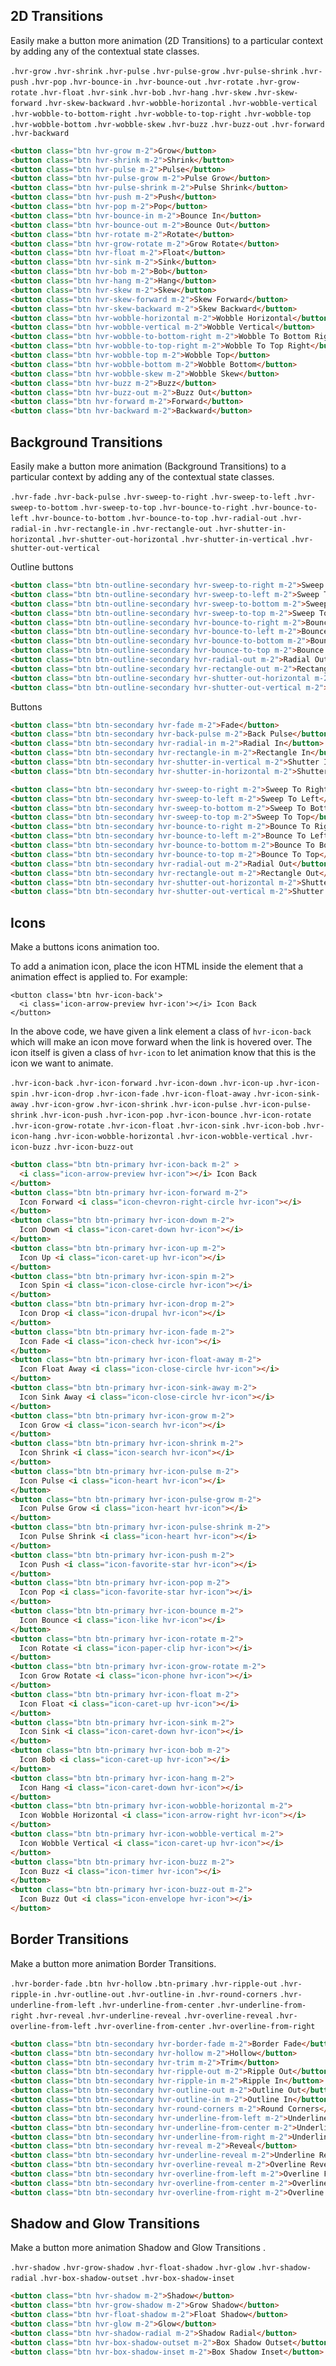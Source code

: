 ## 2D Transitions

Easily make a button more animation (2D Transitions) to a particular context by adding any of the contextual state classes.

`.hvr-grow` `.hvr-shrink` `.hvr-pulse` `.hvr-pulse-grow` `.hvr-pulse-shrink` `.hvr-push` `.hvr-pop` `.hvr-bounce-in` `.hvr-bounce-out` `.hvr-rotate` `.hvr-grow-rotate` `.hvr-float` `.hvr-sink` `.hvr-bob` `.hvr-hang` `.hvr-skew` `.hvr-skew-forward` `.hvr-skew-backward` `.hvr-wobble-horizontal` `.hvr-wobble-vertical` `.hvr-wobble-to-bottom-right` `.hvr-wobble-to-top-right` `.hvr-wobble-top` `.hvr-wobble-bottom` `.hvr-wobble-skew` `.hvr-buzz` `.hvr-buzz-out` `.hvr-forward` `.hvr-backward`

```html
<button class="btn hvr-grow m-2">Grow</button>
<button class="btn hvr-shrink m-2">Shrink</button>
<button class="btn hvr-pulse m-2">Pulse</button>
<button class="btn hvr-pulse-grow m-2">Pulse Grow</button>
<button class="btn hvr-pulse-shrink m-2">Pulse Shrink</button>
<button class="btn hvr-push m-2">Push</button>
<button class="btn hvr-pop m-2">Pop</button>
<button class="btn hvr-bounce-in m-2">Bounce In</button>
<button class="btn hvr-bounce-out m-2">Bounce Out</button>
<button class="btn hvr-rotate m-2">Rotate</button>
<button class="btn hvr-grow-rotate m-2">Grow Rotate</button>
<button class="btn hvr-float m-2">Float</button>
<button class="btn hvr-sink m-2">Sink</button>
<button class="btn hvr-bob m-2">Bob</button>
<button class="btn hvr-hang m-2">Hang</button>
<button class="btn hvr-skew m-2">Skew</button>
<button class="btn hvr-skew-forward m-2">Skew Forward</button>
<button class="btn hvr-skew-backward m-2">Skew Backward</button>
<button class="btn hvr-wobble-horizontal m-2">Wobble Horizontal</button>
<button class="btn hvr-wobble-vertical m-2">Wobble Vertical</button>
<button class="btn hvr-wobble-to-bottom-right m-2">Wobble To Bottom Right</button>
<button class="btn hvr-wobble-to-top-right m-2">Wobble To Top Right</button>
<button class="btn hvr-wobble-top m-2">Wobble Top</button>
<button class="btn hvr-wobble-bottom m-2">Wobble Bottom</button>
<button class="btn hvr-wobble-skew m-2">Wobble Skew</button>
<button class="btn hvr-buzz m-2">Buzz</button>
<button class="btn hvr-buzz-out m-2">Buzz Out</button>
<button class="btn hvr-forward m-2">Forward</button>
<button class="btn hvr-backward m-2">Backward</button>
```
## Background Transitions

Easily make a button more animation (Background Transitions) to a particular context by adding any of the contextual state classes.

`.hvr-fade` `.hvr-back-pulse` `.hvr-sweep-to-right` `.hvr-sweep-to-left` `.hvr-sweep-to-bottom` `.hvr-sweep-to-top` `.hvr-bounce-to-right` `.hvr-bounce-to-left` `.hvr-bounce-to-bottom` `.hvr-bounce-to-top` `.hvr-radial-out` `.hvr-radial-in` `.hvr-rectangle-in` `.hvr-rectangle-out` `.hvr-shutter-in-horizontal` `.hvr-shutter-out-horizontal` `.hvr-shutter-in-vertical` `.hvr-shutter-out-vertical` 

Outline buttons

```html
<button class="btn btn-outline-secondary hvr-sweep-to-right m-2">Sweep To Right</button>
<button class="btn btn-outline-secondary hvr-sweep-to-left m-2">Sweep To Left</button>
<button class="btn btn-outline-secondary hvr-sweep-to-bottom m-2">Sweep To Bottom</button>
<button class="btn btn-outline-secondary hvr-sweep-to-top m-2">Sweep To Top</button>
<button class="btn btn-outline-secondary hvr-bounce-to-right m-2">Bounce To Right</button>
<button class="btn btn-outline-secondary hvr-bounce-to-left m-2">Bounce To Left</button>
<button class="btn btn-outline-secondary hvr-bounce-to-bottom m-2">Bounce To Bottom</button>
<button class="btn btn-outline-secondary hvr-bounce-to-top m-2">Bounce To Top</button>
<button class="btn btn-outline-secondary hvr-radial-out m-2">Radial Out</button>
<button class="btn btn-outline-secondary hvr-rectangle-out m-2">Rectangle Out</button>
<button class="btn btn-outline-secondary hvr-shutter-out-horizontal m-2">Shutter Out Horizontal</button>
<button class="btn btn-outline-secondary hvr-shutter-out-vertical m-2">Shutter Out Vertical</button>
```
Buttons

```html
<button class="btn btn-secondary hvr-fade m-2">Fade</button>
<button class="btn btn-secondary hvr-back-pulse m-2">Back Pulse</button>
<button class="btn btn-secondary hvr-radial-in m-2">Radial In</button>
<button class="btn btn-secondary hvr-rectangle-in m-2">Rectangle In</button>
<button class="btn btn-secondary hvr-shutter-in-vertical m-2">Shutter In Vertical</button>
<button class="btn btn-secondary hvr-shutter-in-horizontal m-2">Shutter In Horizontal</button>

<button class="btn btn-secondary hvr-sweep-to-right m-2">Sweep To Right</button>
<button class="btn btn-secondary hvr-sweep-to-left m-2">Sweep To Left</button>
<button class="btn btn-secondary hvr-sweep-to-bottom m-2">Sweep To Bottom</button>
<button class="btn btn-secondary hvr-sweep-to-top m-2">Sweep To Top</button>
<button class="btn btn-secondary hvr-bounce-to-right m-2">Bounce To Right</button>
<button class="btn btn-secondary hvr-bounce-to-left m-2">Bounce To Left</button>
<button class="btn btn-secondary hvr-bounce-to-bottom m-2">Bounce To Bottom</button>
<button class="btn btn-secondary hvr-bounce-to-top m-2">Bounce To Top</button>
<button class="btn btn-secondary hvr-radial-out m-2">Radial Out</button>
<button class="btn btn-secondary hvr-rectangle-out m-2">Rectangle Out</button>
<button class="btn btn-secondary hvr-shutter-out-horizontal m-2">Shutter Out Horizontal</button>
<button class="btn btn-secondary hvr-shutter-out-vertical m-2">Shutter Out Vertical</button>

```
## Icons

Make a buttons icons animation too.

To add a animation icon, place the icon HTML inside the element that a animation effect is applied to. For example:

```
<button class='btn hvr-icon-back'>
  <i class='icon-arrow-preview hvr-icon'></i> Icon Back
</button>
```
In the above code, we have given a link element a class of `hvr-icon-back` which will make an icon move forward when the link is hovered over. The icon itself is given a class of `hvr-icon` to let animation know that this is the icon we want to animate.

`.hvr-icon-back` `.hvr-icon-forward` `.hvr-icon-down` `.hvr-icon-up` `.hvr-icon-spin` `.hvr-icon-drop` `.hvr-icon-fade` `.hvr-icon-float-away` `.hvr-icon-sink-away` `.hvr-icon-grow` `.hvr-icon-shrink` `.hvr-icon-pulse` `.hvr-icon-pulse-shrink` `.hvr-icon-push` `.hvr-icon-pop` `.hvr-icon-bounce` `.hvr-icon-rotate` `.hvr-icon-grow-rotate` `.hvr-icon-float` `.hvr-icon-sink` `.hvr-icon-bob` `.hvr-icon-hang` `.hvr-icon-wobble-horizontal` `.hvr-icon-wobble-vertical` `.hvr-icon-buzz` `.hvr-icon-buzz-out`

```html
<button class="btn btn-primary hvr-icon-back m-2" >
  <i class="icon-arrow-preview hvr-icon"></i> Icon Back
</button>
<button class="btn btn-primary hvr-icon-forward m-2">
  Icon Forward <i class="icon-chevron-right-circle hvr-icon"></i>
</button>
<button class="btn btn-primary hvr-icon-down m-2">
  Icon Down <i class="icon-caret-down hvr-icon"></i>
</button>
<button class="btn btn-primary hvr-icon-up m-2">
  Icon Up <i class="icon-caret-up hvr-icon"></i>
</button>
<button class="btn btn-primary hvr-icon-spin m-2">
  Icon Spin <i class="icon-close-circle hvr-icon"></i>
</button>
<button class="btn btn-primary hvr-icon-drop m-2">
  Icon Drop <i class="icon-drupal hvr-icon"></i>
</button>
<button class="btn btn-primary hvr-icon-fade m-2">
  Icon Fade <i class="icon-check hvr-icon"></i>
</button>
<button class="btn btn-primary hvr-icon-float-away m-2">
  Icon Float Away <i class="icon-close-circle hvr-icon"></i>
</button>
<button class="btn btn-primary hvr-icon-sink-away m-2">
  Icon Sink Away <i class="icon-close-circle hvr-icon"></i>
</button>
<button class="btn btn-primary hvr-icon-grow m-2">
  Icon Grow <i class="icon-search hvr-icon"></i>
</button>
<button class="btn btn-primary hvr-icon-shrink m-2">
  Icon Shrink <i class="icon-search hvr-icon"></i>
</button>
<button class="btn btn-primary hvr-icon-pulse m-2">
  Icon Pulse <i class="icon-heart hvr-icon"></i>
</button>
<button class="btn btn-primary hvr-icon-pulse-grow m-2">
  Icon Pulse Grow <i class="icon-heart hvr-icon"></i>
</button>
<button class="btn btn-primary hvr-icon-pulse-shrink m-2">
  Icon Pulse Shrink <i class="icon-heart hvr-icon"></i>
</button>
<button class="btn btn-primary hvr-icon-push m-2">
  Icon Push <i class="icon-favorite-star hvr-icon"></i>
</button>
<button class="btn btn-primary hvr-icon-pop m-2">
  Icon Pop <i class="icon-favorite-star hvr-icon"></i>
</button>
<button class="btn btn-primary hvr-icon-bounce m-2">
  Icon Bounce <i class="icon-like hvr-icon"></i>
</button>
<button class="btn btn-primary hvr-icon-rotate m-2">
  Icon Rotate <i class="icon-paper-clip hvr-icon"></i>
</button>
<button class="btn btn-primary hvr-icon-grow-rotate m-2">
  Icon Grow Rotate <i class="icon-phone hvr-icon"></i>
</button>
<button class="btn btn-primary hvr-icon-float m-2">
  Icon Float <i class="icon-caret-up hvr-icon"></i>
</button>
<button class="btn btn-primary hvr-icon-sink m-2">
  Icon Sink <i class="icon-caret-down hvr-icon"></i>
</button>
<button class="btn btn-primary hvr-icon-bob m-2">
  Icon Bob <i class="icon-caret-up hvr-icon"></i>
</button>
<button class="btn btn-primary hvr-icon-hang m-2">
  Icon Hang <i class="icon-caret-down hvr-icon"></i>
</button>
<button class="btn btn-primary hvr-icon-wobble-horizontal m-2">
  Icon Wobble Horizontal <i class="icon-arrow-right hvr-icon"></i>
</button>
<button class="btn btn-primary hvr-icon-wobble-vertical m-2">
  Icon Wobble Vertical <i class="icon-caret-up hvr-icon"></i>
</button>
<button class="btn btn-primary hvr-icon-buzz m-2">
  Icon Buzz <i class="icon-timer hvr-icon"></i>
</button>
<button class="btn btn-primary hvr-icon-buzz-out m-2">
  Icon Buzz Out <i class="icon-envelope hvr-icon"></i>
</button>

```
## Border Transitions

Make a button more animation Border Transitions.

`.hvr-border-fade` `.btn hvr-hollow` `.btn-primary` `.hvr-ripple-out` `.hvr-ripple-in` `.hvr-outline-out` `.hvr-outline-in` `.hvr-round-corners` `.hvr-underline-from-left` `.hvr-underline-from-center` `.hvr-underline-from-right` `.hvr-reveal` `.hvr-underline-reveal` `.hvr-overline-reveal` `.hvr-overline-from-left` `.hvr-overline-from-center` `.hvr-overline-from-right` 

```html
<button class="btn btn-secondary hvr-border-fade m-2">Border Fade</button>
<button class="btn btn-secondary hvr-hollow m-2">Hollow</button>
<button class="btn btn-secondary hvr-trim m-2">Trim</button>
<button class="btn btn-secondary hvr-ripple-out m-2">Ripple Out</button>
<button class="btn btn-secondary hvr-ripple-in m-2">Ripple In</button>
<button class="btn btn-secondary hvr-outline-out m-2">Outline Out</button>
<button class="btn btn-secondary hvr-outline-in m-2">Outline In</button>
<button class="btn btn-secondary hvr-round-corners m-2">Round Corners</button>
<button class="btn btn-secondary hvr-underline-from-left m-2">Underline From Left</button>
<button class="btn btn-secondary hvr-underline-from-center m-2">Underline From Center</button>
<button class="btn btn-secondary hvr-underline-from-right m-2">Underline From Right</button>
<button class="btn btn-secondary hvr-reveal m-2">Reveal</button>
<button class="btn btn-secondary hvr-underline-reveal m-2">Underline Reveal</button>
<button class="btn btn-secondary hvr-overline-reveal m-2">Overline Reveal</button>
<button class="btn btn-secondary hvr-overline-from-left m-2">Overline From Left</button>
<button class="btn btn-secondary hvr-overline-from-center m-2">Overline From Center</button>
<button class="btn btn-secondary hvr-overline-from-right m-2">Overline From Right</button>
```

## Shadow and Glow Transitions

Make a button more animation Shadow and Glow Transitions .

`.hvr-shadow` `.hvr-grow-shadow` `.hvr-float-shadow` `.hvr-glow` `.hvr-shadow-radial` `.hvr-box-shadow-outset` `.hvr-box-shadow-inset`

```html
<button class="btn hvr-shadow m-2">Shadow</button>
<button class="btn hvr-grow-shadow m-2">Grow Shadow</button>
<button class="btn hvr-float-shadow m-2">Float Shadow</button>
<button class="btn hvr-glow m-2">Glow</button>
<button class="btn hvr-shadow-radial m-2">Shadow Radial</button>
<button class="btn hvr-box-shadow-outset m-2">Box Shadow Outset</button>
<button class="btn hvr-box-shadow-inset m-2">Box Shadow Inset</button>
```